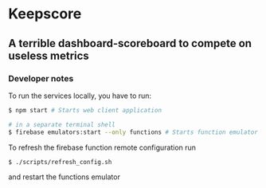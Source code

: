 # Keepscore

## A terrible dashboard-scoreboard to compete on useless metrics


### Developer notes

To run the services locally, you have to run:
```sh
$ npm start # Starts web client application

# in a separate terminal shell
$ firebase emulators:start --only functions # Starts function emulator
```

To refresh the firebase function remote configuration run
```sh
$ ./scripts/refresh_config.sh
```
and restart the functions emulator
